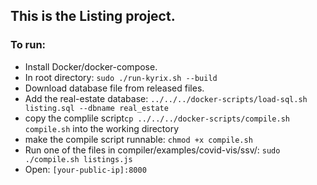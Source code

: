 ## This is the Listing project.

### To run:

- Install Docker/docker-compose.
- In root directory: `sudo ./run-kyrix.sh --build`
- Download database file from released files.
- Add the real-estate database:
`../../../docker-scripts/load-sql.sh listing.sql --dbname real_estate`
- copy the complile script`cp ../../../docker-scripts/compile.sh compile.sh` into the working directory
- make the compile script runnable: `chmod +x compile.sh`                                                 
- Run one of the files in compiler/examples/covid-vis/ssv/: `sudo ./compile.sh listings.js`
- Open: `[your-public-ip]:8000`
